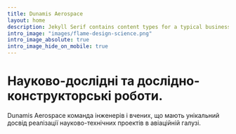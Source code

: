 ```yaml
---
title: Dunamis Aerospace
layout: home
description: Jekyll Serif contains content types for a typical business website. The theme is fully responsive, blazing fast and artfully illustrated.
intro_image: "images/flame-design-science.png"
intro_image_absolute: true
intro_image_hide_on_mobile: true
---
```


# Науково-дослідні та дослідно-конструкторські роботи.

Dunamis Aerospace команда інженерів і вчених, що мають унікальний досвід реалізації науково-технічних проектів в авіаційній галузі.
